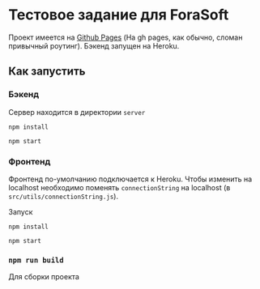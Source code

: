 # Тестовое задание для ForaSoft

Проект имеется на [Github Pages](https://demasx64.github.io/forasoft) (На gh pages, как обычно, сломан привычный роутинг). Бэкенд запущен на Heroku.

## Как запустить

### Бэкенд

Сервер находится в директории `server`

`npm install`

`npm start`

### Фронтенд

Фронтенд по-умолчанию подключается к Heroku.
Чтобы изменить на localhost необходимо поменять `connectionString` на localhost (в `src/utils/connectionString.js`).

Запуск

`npm install`

`npm start`

### `npm run build`

Для сборки проекта
